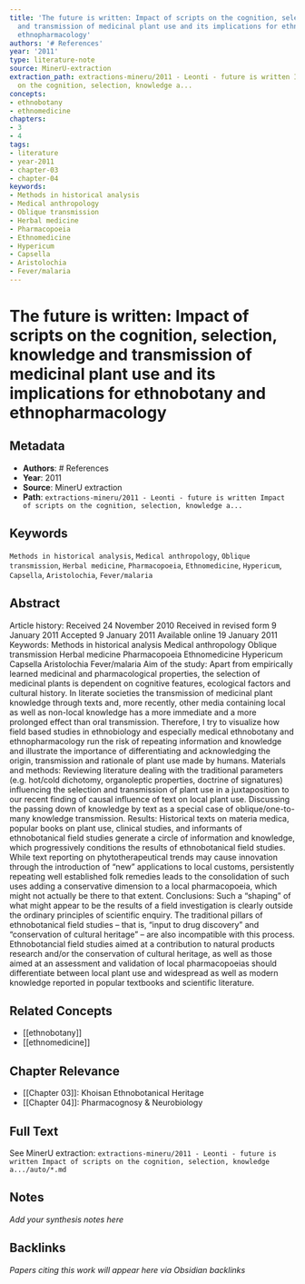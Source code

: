 ```yaml
---
title: 'The future is written: Impact of scripts on the cognition, selection, knowledge
  and transmission of medicinal plant use and its implications for ethnobotany and
  ethnopharmacology'
authors: '# References'
year: '2011'
type: literature-note
source: MinerU-extraction
extraction_path: extractions-mineru/2011 - Leonti - future is written Impact of scripts
  on the cognition, selection, knowledge a...
concepts:
- ethnobotany
- ethnomedicine
chapters:
- 3
- 4
tags:
- literature
- year-2011
- chapter-03
- chapter-04
keywords:
- Methods in historical analysis
- Medical anthropology
- Oblique transmission
- Herbal medicine
- Pharmacopoeia
- Ethnomedicine
- Hypericum
- Capsella
- Aristolochia
- Fever/malaria
---
```


# The future is written: Impact of scripts on the cognition, selection, knowledge and transmission of medicinal plant use and its implications for ethnobotany and ethnopharmacology

## Metadata

- **Authors**: # References
- **Year**: 2011
- **Source**: MinerU extraction
- **Path**: `extractions-mineru/2011 - Leonti - future is written Impact of scripts on the cognition, selection, knowledge a...`

## Keywords

`Methods in historical analysis`, `Medical anthropology`, `Oblique transmission`, `Herbal medicine`, `Pharmacopoeia`, `Ethnomedicine`, `Hypericum`, `Capsella`, `Aristolochia`, `Fever/malaria`

## Abstract

Article history: Received 24 November 2010 Received in revised form 9 January 2011 Accepted 9 January 2011 Available online 19 January 2011 Keywords: Methods in historical analysis Medical anthropology Oblique transmission Herbal medicine Pharmacopoeia Ethnomedicine Hypericum Capsella Aristolochia Fever/malaria Aim of the study: Apart from empirically learned medicinal and pharmacological properties, the selection of medicinal plants is dependent on cognitive features, ecological factors and cultural history. In literate societies the transmission of medicinal plant knowledge through texts and, more recently, other media containing local as well as non-local knowledge has a more immediate and a more prolonged effect than oral transmission. Therefore, I try to visualize how field based studies in ethnobiology and especially medical ethnobotany and ethnopharmacology run the risk of repeating information and knowledge and illustrate the importance of differentiating and acknowledging the origin, transmission and rationale of plant use made by humans. Materials and methods: Reviewing literature dealing with the traditional parameters (e.g. hot/cold dichotomy, organoleptic properties, doctrine of signatures) influencing the selection and transmission of plant use in a juxtaposition to our recent finding of causal influence of text on local plant use. Discussing the passing down of knowledge by text as a special case of oblique/one-to-many knowledge transmission. Results: Historical texts on materia medica, popular books on plant use, clinical studies, and informants of ethnobotanical field studies generate a circle of information and knowledge, which progressively conditions the results of ethnobotanical field studies. While text reporting on phytotherapeutical trends may cause innovation through the introduction of “new” applications to local customs, persistently repeating well established folk remedies leads to the consolidation of such uses adding a conservative dimension to a local pharmacopoeia, which might not actually be there to that extent. Conclusions: Such a “shaping” of what might appear to be the results of a field investigation is clearly outside the ordinary principles of scientific enquiry. The traditional pillars of ethnobotanical field studies – that is, “input to drug discovery” and “conservation of cultural heritage” – are also incompatible with this process. Ethnobotancial field studies aimed at a contribution to natural products research and/or the conservation of cultural heritage, as well as those aimed at an assessment and validation of local pharmacopoeias should differentiate between local plant use and widespread as well as modern knowledge reported in popular textbooks and scientific literature.

## Related Concepts

- [[ethnobotany]]
- [[ethnomedicine]]

## Chapter Relevance

- [[Chapter 03]]: Khoisan Ethnobotanical Heritage
- [[Chapter 04]]: Pharmacognosy & Neurobiology

## Full Text

See MinerU extraction: `extractions-mineru/2011 - Leonti - future is written Impact of scripts on the cognition, selection, knowledge a.../auto/*.md`

## Notes

*Add your synthesis notes here*

## Backlinks

*Papers citing this work will appear here via Obsidian backlinks*
